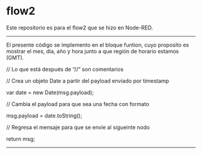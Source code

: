 # flow2
Este repositorio es para el flow2 que se hizo en Node-RED.

------------------------------------------------------------------------------------------------
El presente código se implemento en el bloque funtion, cuyo proposito es mostrar el mes, día, año y hora junto a que región de horario estamos (GMT).

// Lo que está después de “//” son comentarios

// Crea un objeto Date a partir del payload enviado por timestamp

var date = new Date(msg.payload);

// Cambia el payload para que sea una fecha con formato

msg.payload = date.toString();

// Regresa el mensaje para que se envíe al sigueinte nodo

return msg;

------------------------------------------------------------------------------------------------